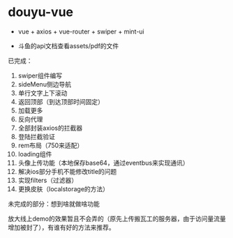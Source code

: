 # douyu-vue

- vue + axios + vue-router + swiper + mint-ui

- 斗鱼的api文档查看assets/pdf的文件

已完成：
1. swiper组件编写
2. sideMenu侧边导航
3. 单行文字上下滚动
4. 返回顶部（到达顶部时间固定）
5. 加载更多
6. 反向代理
7. 全部封装axios的拦截器
8. 登陆拦截验证
9. rem布局（750来适配）
10. loading组件
11. 头像上传功能（本地保存base64，通过eventbus来实现通讯）
12. 解决ios部分手机不能修改title的问题
13. 实现filters（过滤器）
14. 更换皮肤（localstorage的方法）


未完成的部分：想到啥就做啥功能

放大线上demo的效果暂且不会弄的（原先上传搬瓦工的服务器，由于访问量流量增加被封了），有谁有好的方法来推荐。
